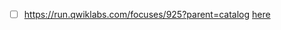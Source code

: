 - [ ] https://run.qwiklabs.com/focuses/925?parent=catalog   [here](./https:§§run.qwiklabs.com§focuses§925?parent=catalog/readme.md)

